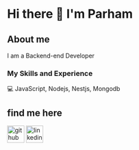 # Hi there 👋 I'm Parham

## About me

I am a Backend-end Developer

### My Skills and Experience 
  💻  JavaScript, Nodejs, Nestjs, Mongodb


##  find me here

[<img src='https://cdn.jsdelivr.net/npm/simple-icons@3.0.1/icons/github.svg' alt='github' height='40'>](https://github.com/khoramparham)  [<img src='https://cdn.jsdelivr.net/npm/simple-icons@3.0.1/icons/linkedin.svg' alt='linkedin' height='40'>](https://www.linkedin.com/in/parhamkhoram)  
